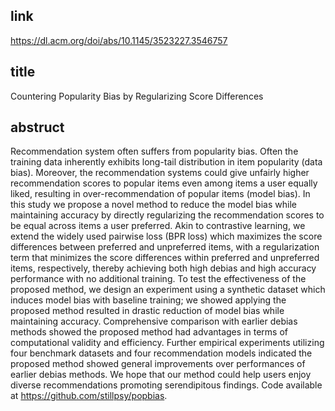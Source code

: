 ## link
https://dl.acm.org/doi/abs/10.1145/3523227.3546757

## title
Countering Popularity Bias by Regularizing Score Differences

## abstruct

Recommendation system often suffers from popularity bias. Often the training data inherently exhibits long-tail distribution in item popularity (data bias). Moreover, the recommendation systems could give unfairly higher recommendation scores to popular items even among items a user equally liked, resulting in over-recommendation of popular items (model bias). In this study we propose a novel method to reduce the model bias while maintaining accuracy by directly regularizing the recommendation scores to be equal across items a user preferred. Akin to contrastive learning, we extend the widely used pairwise loss (BPR loss) which maximizes the score differences between preferred and unpreferred items, with a regularization term that minimizes the score differences within preferred and unpreferred items, respectively, thereby achieving both high debias and high accuracy performance with no additional training. To test the effectiveness of the proposed method, we design an experiment using a synthetic dataset which induces model bias with baseline training; we showed applying the proposed method resulted in drastic reduction of model bias while maintaining accuracy. Comprehensive comparison with earlier debias methods showed the proposed method had advantages in terms of computational validity and efficiency. Further empirical experiments utilizing four benchmark datasets and four recommendation models indicated the proposed method showed general improvements over performances of earlier debias methods. We hope that our method could help users enjoy diverse recommendations promoting serendipitous findings. Code available at https://github.com/stillpsy/popbias.
